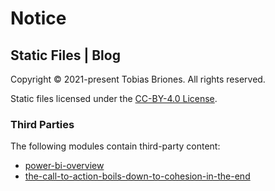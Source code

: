 # Notice

## Static Files | Blog

Copyright © 2021-present Tobias Briones. All rights reserved.

Static files licensed under the [CC-BY-4.0 License](LICENSE-CC).

### Third Parties

The following modules contain third-party content:

- [power-bi-overview](ds/ddo-and-power-bi-overview/images/notice.md)
- [the-call-to-action-boils-down-to-cohesion-in-the-end](entrepreneurship/the-call-to-action-boils-down-to-cohesion-in-the-end/images/notice.md)
